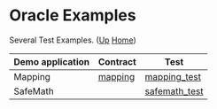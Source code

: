 # Oracle Examples

Several Test Examples. ([Up](..) [Home](..\..))

| Demo application   | Contract        | Test
| ---------          | -----           | ------------
| Mapping            | [mapping]       | [mapping_test]
| SafeMath           |                 | [safemath_test]


[mapping]:           https://github.com/web3examples/ethereum/tree/master/test_examples/Mapping.sol
[mapping_test]:      https://github.com/web3examples/ethereum/tree/master/test_examples/Mapping_test.sol
[safemath_test]:     https://github.com/web3examples/ethereum/tree/master/test_examples/SafeMath_test.sol
